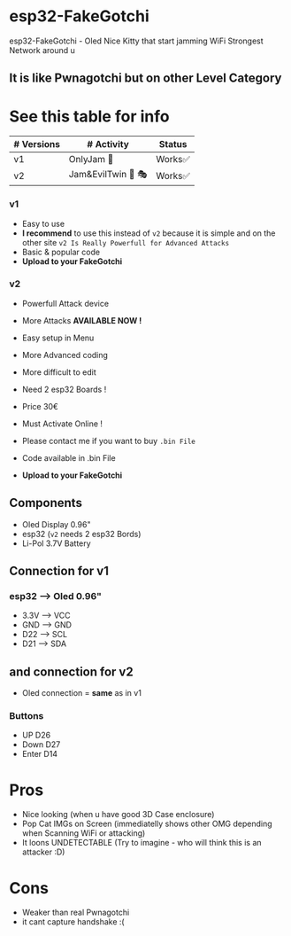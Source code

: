 # esp32-FakeGotchi
esp32-FakeGotchi - Oled Nice Kitty that start jamming WiFi Strongest Network around u
##  It is like Pwnagotchi but on other Level Category

# See this table for info

| # Versions | # Activity      | Status |
| ---------- | --------------- | ------ |
| v1         | OnlyJam      🚫 | Works✅ |
| v2         | Jam&EvilTwin 🚫 🎭 | Works✅ |

### v1
- Easy to use
- **I recommend** to use this instead of `v2` because it is simple and on the other site `v2 Is Really Powerfull for Advanced Attacks`
- Basic & popular code
- **Upload to your FakeGotchi**

### v2
- Powerfull Attack device
- More Attacks **AVAILABLE NOW !**
- Easy setup in Menu
- More Advanced coding
- More difficult to edit
- Need 2 esp32 Boards !
- Price 30€
- Must Activate Online !
- Please contact me if you want to buy `.bin File`

- Code available in .bin File
- **Upload to your FakeGotchi**

## Components
- Oled Display 0.96"
- esp32 (`v2` needs 2 esp32 Bords)
- Li-Pol 3.7V Battery

## Connection for v1

### esp32 --> Oled 0.96"
- 3.3V --> VCC
- GND --> GND
- D22 --> SCL
- D21 --> SDA

## and connection for v2
- Oled connection = **same** as in v1
### Buttons
- UP    D26
- Down  D27
- Enter D14

# Pros
- Nice looking (when u have good 3D Case enclosure)
- Pop Cat IMGs on Screen (immediatelly shows other OMG depending when Scanning WiFi or attacking)
- It loons UNDETECTABLE (Try to imagine - who will think this is an attacker :D)

# Cons
- Weaker than real Pwnagotchi
- it cant capture handshake :(
